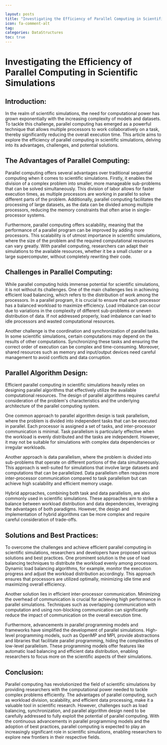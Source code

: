 ```yaml
---

layout: posts
title: "Investigating the Efficiency of Parallel Computing in Scientific Simulations"
icon: fa-comment-alt
tag:      
categories: DataStructures
toc: true
---
```




# Investigating the Efficiency of Parallel Computing in Scientific Simulations

## Introduction:

In the realm of scientific simulations, the need for computational power has grown exponentially with the increasing complexity of models and datasets. To tackle this challenge, parallel computing has emerged as a powerful technique that allows multiple processors to work collaboratively on a task, thereby significantly reducing the overall execution time. This article aims to explore the efficiency of parallel computing in scientific simulations, delving into its advantages, challenges, and potential solutions.

## The Advantages of Parallel Computing:

Parallel computing offers several advantages over traditional sequential computing when it comes to scientific simulations. Firstly, it enables the division of a complex problem into smaller, more manageable sub-problems that can be solved simultaneously. This division of labor allows for faster execution times, as multiple processors are working in parallel to solve different parts of the problem. Additionally, parallel computing facilitates the processing of large datasets, as the data can be divided among multiple processors, reducing the memory constraints that often arise in single-processor systems.

Furthermore, parallel computing offers scalability, meaning that the performance of a parallel program can be improved by adding more processors. This scalability is of utmost importance in scientific simulations, where the size of the problem and the required computational resources can vary greatly. With parallel computing, researchers can adapt their simulations to the available resources, whether it be a small cluster or a large supercomputer, without completely rewriting their code.

## Challenges in Parallel Computing:

While parallel computing holds immense potential for scientific simulations, it is not without its challenges. One of the main challenges lies in achieving efficient load balancing, which refers to the distribution of work among the processors. In a parallel program, it is crucial to ensure that each processor has a balanced workload to maximize efficiency. Load imbalance can occur due to variations in the complexity of different sub-problems or uneven distribution of data. If not addressed properly, load imbalance can lead to idle processors and wasted computational resources.

Another challenge is the coordination and synchronization of parallel tasks. In some scientific simulations, certain computations may depend on the results of other computations. Synchronizing these tasks and ensuring the correct order of execution can be complex and time-consuming. Moreover, shared resources such as memory and input/output devices need careful management to avoid conflicts and data corruption.

## Parallel Algorithm Design:

Efficient parallel computing in scientific simulations heavily relies on designing parallel algorithms that effectively utilize the available computational resources. The design of parallel algorithms requires careful consideration of the problem's characteristics and the underlying architecture of the parallel computing system.

One common approach to parallel algorithm design is task parallelism, where the problem is divided into independent tasks that can be executed in parallel. Each processor is assigned a set of tasks, and inter-processor communication is minimal. Task parallelism is particularly effective when the workload is evenly distributed and the tasks are independent. However, it may not be suitable for simulations with complex data dependencies or irregular workloads.

Another approach is data parallelism, where the problem is divided into sub-problems that operate on different portions of the data simultaneously. This approach is well-suited for simulations that involve large datasets and computations that can be parallelized. Data parallelism often requires more inter-processor communication compared to task parallelism but can achieve high scalability and efficient memory usage.

Hybrid approaches, combining both task and data parallelism, are also commonly used in scientific simulations. These approaches aim to strike a balance between workload distribution and data dependencies, leveraging the advantages of both paradigms. However, the design and implementation of hybrid algorithms can be more complex and require careful consideration of trade-offs.

## Solutions and Best Practices:

To overcome the challenges and achieve efficient parallel computing in scientific simulations, researchers and developers have proposed various solutions and best practices. One prominent solution is the use of load balancing techniques to distribute the workload evenly among processors. Dynamic load balancing algorithms, for example, monitor the execution progress and adjust the workload distribution accordingly. This approach ensures that processors are utilized optimally, minimizing idle time and maximizing overall efficiency.

Another solution lies in efficient inter-processor communication. Minimizing the overhead of communication is crucial for achieving high performance in parallel simulations. Techniques such as overlapping communication with computation and using non-blocking communication can significantly reduce the impact of communication on the overall execution time.

Furthermore, advancements in parallel programming models and frameworks have simplified the development of parallel simulations. High-level programming models, such as OpenMP and MPI, provide abstractions and libraries that facilitate parallel programming, hiding the complexities of low-level parallelism. These programming models offer features like automatic load balancing and efficient data distribution, enabling researchers to focus more on the scientific aspects of their simulations.

## Conclusion:

Parallel computing has revolutionized the field of scientific simulations by providing researchers with the computational power needed to tackle complex problems efficiently. The advantages of parallel computing, such as workload division, scalability, and efficient data processing, make it a valuable tool in scientific research. However, challenges such as load balancing, synchronization, and parallel algorithm design need to be carefully addressed to fully exploit the potential of parallel computing. With the continuous advancements in parallel programming models and the adoption of best practices, parallel computing is expected to play an increasingly significant role in scientific simulations, enabling researchers to explore new frontiers in their respective fields.